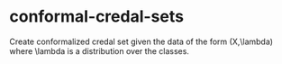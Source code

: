 # conformal-credal-sets
Create conformalized credal set given the data of the form (X,\lambda) where \lambda is a distribution over the classes.  
